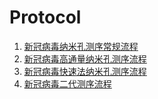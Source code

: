 # Protocol

1. [新冠病毒纳米孔测序常规流程](ncov19-nanopore-ligation/)
2. [新冠病毒高通量纳米孔测序流程](ncov19-nanopore-lowcost/)
3. [新冠病毒快速法纳米孔测序流程](ncov19-nanopore-rapid/)
4. [新冠病毒二代测序流程](ncov19-illumina-nextera/)
